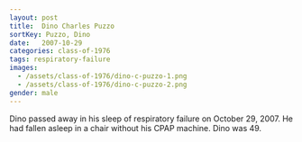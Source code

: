 ```yaml
---
layout: post
title:  Dino Charles Puzzo
sortKey: Puzzo, Dino
date:   2007-10-29
categories: class-of-1976
tags: respiratory-failure
images:
  - /assets/class-of-1976/dino-c-puzzo-1.png
  - /assets/class-of-1976/dino-c-puzzo-2.png
gender: male
---
```

Dino passed away in his sleep of respiratory failure on October 29, 2007. He had fallen asleep in a chair without his CPAP machine. Dino was 49.
